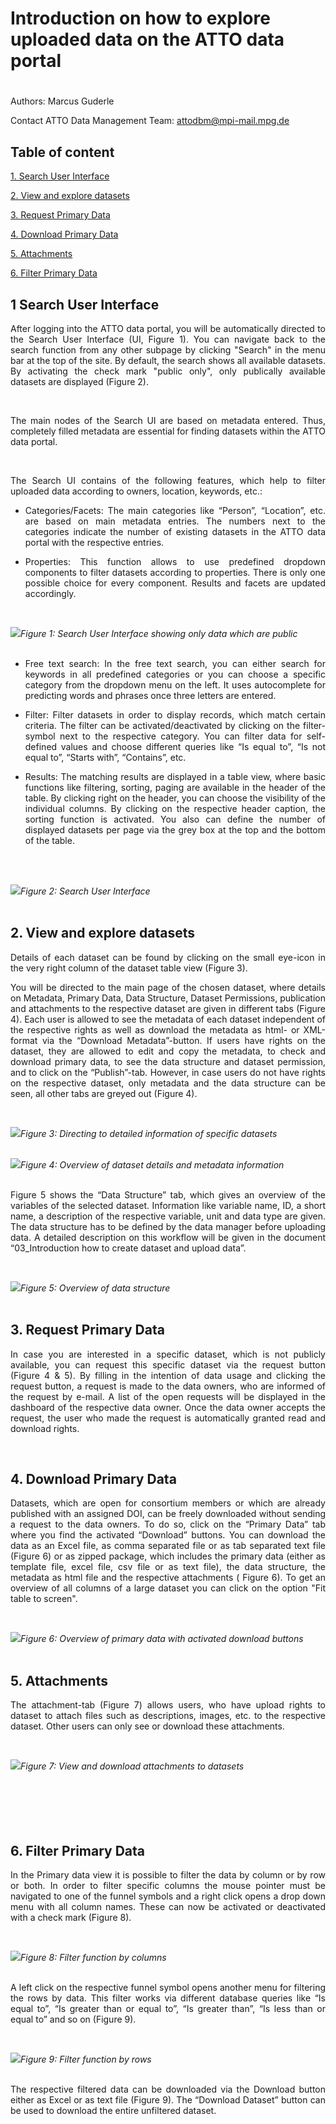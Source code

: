 # Introduction on how to explore uploaded data on the ATTO data portal

#

Authors: Marcus Guderle

Contact ATTO Data Management Team: <attodbm@mpi-mail.mpg.de>


## Table of content

[1. Search User Interface](#1-search-user-interface)

[2. View and explore datasets](#2-view-and-explore-datasets)

[3. Request Primary Data](#3-request-primary-data)

[4. Download Primary Data](#4-download-primary-data)

[5. Attachments](#5-attachments)

[6. Filter Primary Data](#6-filter-primary-data)


## 1 Search User Interface

<p align="justify">
After logging into the ATTO data portal, you will be automatically directed to the Search User Interface (UI, Figure 1). You can navigate back to the search function from any other subpage by clicking "Search" in the menu bar at the top of the site. By default, the search shows all available datasets. By activating the check mark "public only", only publically available datasets are displayed (Figure 2).
</p>
<br>
<p align="justify">
The main nodes of the Search UI are based on metadata entered. Thus, completely filled metadata are essential for finding datasets within the ATTO data portal.
</p>
<br>

<p align="justify">
The Search UI contains of the following features, which help to filter uploaded data according to owners, location, keywords, etc.:
</p>

- <p align="justify">Categories/Facets: The main categories like “Person”, “Location”, etc. are based on main metadata entries. The numbers next to the categories indicate the number of existing datasets in the ATTO data portal with the respective entries.</p>

- <p align="justify">Properties: This function allows to use predefined dropdown components to filter datasets according to properties. There is only one possible choice for every component. Results and facets are updated accordingly.</p>
<br>

![](https://github.com/ATTODataPortal/Documents/blob/e9874074da2d9d6e2c3d7a853bafbe443bc1eb40/images_upload/image_explore1.png?raw=true)*Figure 1: Search User Interface showing only data which are public*
<br>
<br>

- <p align="justify">Free text search: In the free text search, you can either search for keywords in all predefined categories or you can choose a specific category from the dropdown menu on the left. It uses autocomplete for predicting words and phrases once three letters are entered.</p>

- <p align="justify">Filter: Filter datasets in order to display records, which match certain criteria. The filter can be activated/deactivated by clicking on the filter-symbol next to the respective category. You can filter data for self-defined values and choose different queries like “Is equal to”, “Is not equal to”, “Starts with”, “Contains”, etc.</p>

- <p align="justify">Results: The matching results are displayed in a table view, where basic functions like filtering, sorting, paging are available in the header of the table. By clicking right on the header, you can choose the visibility of the individual columns. By clicking on the respective header caption, the sorting function is activated. You also can define the number of displayed datasets per page via the grey box at the top and the bottom of the table.</p>
<br>
<br>

![](https://github.com/ATTODataPortal/Documents/blob/e9874074da2d9d6e2c3d7a853bafbe443bc1eb40/images_upload/image_explore3.png?raw=true)*Figure 2: Search User Interface*
<br>
<br>

## 2. View and explore datasets

<p align="justify">
Details of each dataset can be found by clicking on the small eye-icon in the very right column of the dataset table view (Figure 3).
</p>

<p align="justify">
You will be directed to the main page of the chosen dataset, where details on Metadata, Primary Data, Data Structure, Dataset Permissions, publication and attachments to the respective dataset are given in different tabs (Figure 4). Each user is allowed to see the metadata of each dataset independent of the respective rights as well as download the metadata as html- or XML-format via the “Download Metadata”-button. If users have rights on the dataset, they are allowed to edit and copy the metadata, to check and download primary data, to see the data structure and dataset permission, and to click on the “Publish”-tab. However, in case users do not have rights on the respective dataset, only metadata and the data structure can be seen, all other tabs are greyed out (Figure 4).
</p>
<br>

![](https://github.com/ATTODataPortal/Documents/blob/df50ecb1035772b78fd33f0f08664019684ab9fc/images_upload/image_explore4.png?raw=true)*Figure 3: Directing to detailed information of specific datasets*
<br>
<br>


![](https://github.com/ATTODataPortal/Documents/blob/8661af4872b94534e7ff25cb0502c25d0f251c05/images_upload/image_explore5.png?raw=true)*Figure 4: Overview of dataset details and metadata information*
<br>
<br>

<p align="justify">
Figure 5 shows the “Data Structure” tab, which gives an overview of the variables of the selected dataset. Information like variable name, ID, a short name, a description of the respective variable, unit and data type are given. The data structure has to be defined by the data manager before uploading data. A detailed description on this workflow will be given in the document “03_Introduction how to create dataset and upload data”.
</p>
<br>

![](https://github.com/ATTODataPortal/Documents/blob/38109ea9757c2b8b82773a00cf89f0f2e0d4573c/images_upload/image_explore45.png?raw=true)*Figure 5: Overview of data structure*
<br>
<br>


## 3. Request Primary Data

<p align="justify">
In case you are interested in a specific dataset, which is not publicly available, you can request this specific dataset via the request button (Figure 4 & 5). By filling in the intention of data usage and clicking the request button, a request is made to the data owners, who are informed of the request by e-mail. A list of the open requests will be displayed in the dashboard of the respective data owner. Once the data owner accepts the request, the user who made the request is automatically granted read and download rights.
</p>
<br>

## 4. Download Primary Data

<p align="justify">
Datasets, which are open for consortium members or which are already published with an assigned DOI, can be freely downloaded without sending a request to the data owners. To do so, click on the “Primary Data” tab where you find the activated “Download” buttons. You can download the data as an Excel file, as comma separated file or as tab separated text file (Figure 6) or as zipped package, which includes the primary data (either as template file, excel file, csv file or as text file), the data structure, the metadata as html file and the respective attachments ( Figure 6). To get an overview of all columns of a large dataset you can click on the option "Fit table to screen".
</p>
<br>

![](https://github.com/ATTODataPortal/Documents/blob/8661af4872b94534e7ff25cb0502c25d0f251c05/images_upload/image_explore_5.png?raw=true)*Figure 6: Overview of primary data with activated download buttons*
<br>
<br>

## 5. Attachments

<p align="justify">
The attachment-tab (Figure 7) allows users, who have upload rights to dataset to attach files such as descriptions, images, etc. to the respective dataset. Other users can only see or download these attachments.
</p>
<br>

![](https://github.com/ATTODataPortal/Documents/blob/38109ea9757c2b8b82773a00cf89f0f2e0d4573c/images_upload/image_explore6.png?raw=true)*Figure 7: View and download attachments to datasets*
<br>
<br>
<br>
<br>
<br>
<br>

## 6. Filter Primary Data

<p align="justify">
In the Primary data view it is possible to filter the data by column or by row or both. In order to filter specific columns the mouse pointer must be navigated to one of the funnel symbols and a right click opens a drop down menu with all column names. These can now be activated or deactivated with a check mark (Figure 8).
</p>
<br>

![](https://github.com/ATTODataPortal/Documents/blob/38109ea9757c2b8b82773a00cf89f0f2e0d4573c/images_upload/image_explore7.png?raw=true)*Figure 8: Filter function by columns*
<br>
<br>

<p align="justify">
A left click on the respective funnel symbol opens another menu for filtering the rows by data. This filter works via different database queries like “Is equal to”, “Is greater than or equal to”, “Is greater than”, “Is less than or equal to” and so on (Figure 9).
</p>
<br>

![](https://github.com/ATTODataPortal/Documents/blob/38109ea9757c2b8b82773a00cf89f0f2e0d4573c/images_upload/image_explore8.png?raw=true)*Figure 9: Filter function by rows*
<br>
<br>

<p align="justify">
The respective filtered data can be downloaded via the Download button either as Excel or as text file (Figure 9). The “Download Dataset” button can be used to download the entire unfiltered dataset.
</p>
<br>